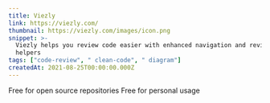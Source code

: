 ```yaml
---
title: Viezly
link: https://viezly.com/
thumbnail: https://viezly.com/images/icon.png
snippet: >-
  Viezly helps you review code easier with enhanced navigation and review
  helpers
tags: ["code-review", " clean-code", " diagram"]
createdAt: 2021-08-25T00:00:00.000Z
---
```

Free for open source repositories
Free for personal usage